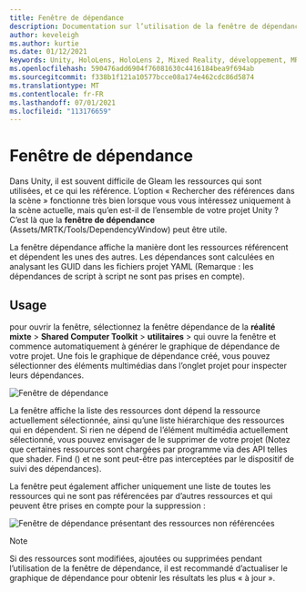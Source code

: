 ```yaml
---
title: Fenêtre de dépendance
description: Documentation sur l’utilisation de la fenêtre de dépendance dans MRTK
author: keveleigh
ms.author: kurtie
ms.date: 01/12/2021
keywords: Unity, HoloLens, HoloLens 2, Mixed Reality, développement, MRTK
ms.openlocfilehash: 590476add6904f76081630c4416184bea9f694ab
ms.sourcegitcommit: f338b1f121a10577bcce08a174e462cdc86d5874
ms.translationtype: MT
ms.contentlocale: fr-FR
ms.lasthandoff: 07/01/2021
ms.locfileid: "113176659"
---
```

# <a name="dependency-window"></a>Fenêtre de dépendance

Dans Unity, il est souvent difficile de Gleam les ressources qui sont utilisées, et ce qui les référence. L’option « Rechercher des références dans la scène » fonctionne très bien lorsque vous vous intéressez uniquement à la scène actuelle, mais qu’en est-il de l’ensemble de votre projet Unity ? C’est là que la **fenêtre de dépendance** (Assets/MRTK/Tools/DependencyWindow) peut être utile.

La fenêtre dépendance affiche la manière dont les ressources référencent et dépendent les unes des autres. Les dépendances sont calculées en analysant les GUID dans les fichiers projet YAML (Remarque : les dépendances de script à script ne sont pas prises en compte).

## <a name="usage"></a>Usage

pour ouvrir la fenêtre, sélectionnez la fenêtre dépendance de la **réalité mixte**  >  **Shared Computer Toolkit**  >  **utilitaires**  >   qui ouvre la fenêtre et commence automatiquement à générer le graphique de dépendance de votre projet. Une fois le graphique de dépendance créé, vous pouvez sélectionner des éléments multimédias dans l’onglet projet pour inspecter leurs dépendances.

![Fenêtre de dépendance](../images/dependency-window/MRTK_Dependency_Window.png)

La fenêtre affiche la liste des ressources dont dépend la ressource actuellement sélectionnée, ainsi qu’une liste hiérarchique des ressources qui en dépendent. Si rien ne dépend de l’élément multimédia actuellement sélectionné, vous pouvez envisager de le supprimer de votre projet (Notez que certaines ressources sont chargées par programme via des API telles que shader. Find () et ne sont peut-être pas interceptées par le dispositif de suivi des dépendances).

La fenêtre peut également afficher uniquement une liste de toutes les ressources qui ne sont pas référencées par d’autres ressources et qui peuvent être prises en compte pour la suppression :

![Fenêtre de dépendance présentant des ressources non référencées](../images/dependency-window/MRTK_Dependency_Window_Unreferenced.png)

> [!NOTE]
> Si des ressources sont modifiées, ajoutées ou supprimées pendant l’utilisation de la fenêtre de dépendance, il est recommandé d’actualiser le graphique de dépendance pour obtenir les résultats les plus « à jour ».
